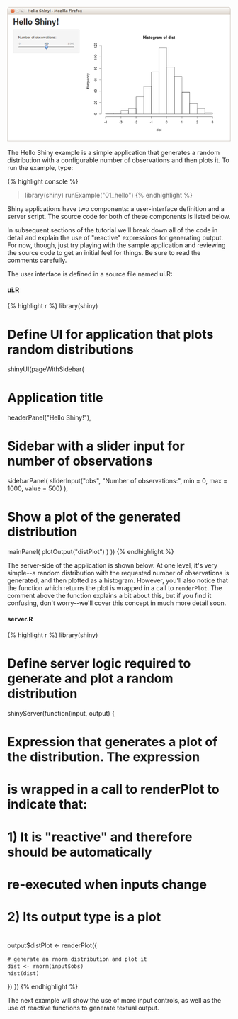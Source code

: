 
![Hello Shiny Screenshot](screenshots/hello-shiny.png)

The Hello Shiny example is a simple application that generates a random distribution with a configurable number of observations and then plots it. To run the example, type: 

{% highlight console %}
> library(shiny)
> runExample("01_hello")
{% endhighlight %}

Shiny applications have two components: a user-interface definition and a server script. The source code for both of these components is listed below. 

In subsequent sections of the tutorial we'll break down all of the code in detail and explain the use of "reactive" expressions for generating output. For now, though, just try playing with the sample application and reviewing the source code to get an initial feel for things. Be sure to read the comments carefully.

The user interface is defined in a source file named ui.R:

#### ui.R


{% highlight r %}
library(shiny)

# Define UI for application that plots random distributions 
shinyUI(pageWithSidebar(

  # Application title
  headerPanel("Hello Shiny!"),

  # Sidebar with a slider input for number of observations
  sidebarPanel(
    sliderInput("obs", 
                "Number of observations:", 
                min = 0, 
                max = 1000, 
                value = 500)
  ),

  # Show a plot of the generated distribution
  mainPanel(
    plotOutput("distPlot")
  )
))
{% endhighlight %}

The server-side of the application is shown below. At one level, it's very simple--a random distribution with the requested number of observations is generated, and then plotted as a histogram. However, you'll also notice that the function which returns the plot is wrapped in a call to `renderPlot`. The comment above the function explains a bit about this, but if you find it confusing, don't worry--we'll cover this concept in much more detail soon.

#### server.R

{% highlight r %}
library(shiny)

# Define server logic required to generate and plot a random distribution
shinyServer(function(input, output) {

  # Expression that generates a plot of the distribution. The expression
  # is wrapped in a call to renderPlot to indicate that:
  #
  #  1) It is "reactive" and therefore should be automatically 
  #     re-executed when inputs change
  #  2) Its output type is a plot 
  #
  output$distPlot <- renderPlot({

    # generate an rnorm distribution and plot it
    dist <- rnorm(input$obs)
    hist(dist)
  })
})
{% endhighlight %}

The next example will show the use of more input controls, as well as the use of reactive functions to generate textual output.
